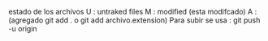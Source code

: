 estado de los archivos
U : untraked files
M : modified (esta modifcado)
A :  (agregado git add . o git add archivo.extension)
Para subir se usa : git push -u origin 
